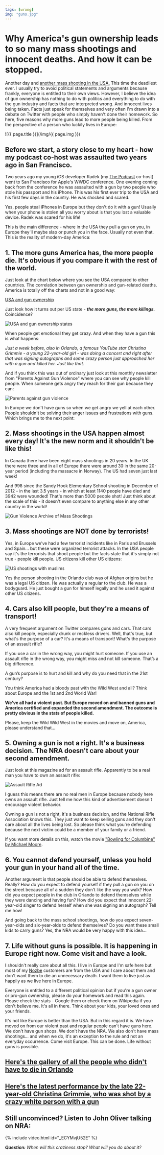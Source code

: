 ```yaml
---
tags: [wrong]
img: "guns.jpg"
---
```


# Why America's gun ownership leads to so many mass shootings and innocent deaths. And how it can be stopped.

Another day and [another mass shooting in the USA.](https://en.m.wikipedia.org/wiki/2016_Orlando_nightclub_shooting) This time the deadliest ever. I usually try to avoid political statements and arguments because frankly, everyone is entitled to their own views. However, I believe the idea of gun ownership has nothing to do with politics and everything to do with the gun industry and facts that are interpreted wrong. And innocent lives being taken. Facts just speak for themselves and very often I'm drawn into a debate on Twitter with people who simply haven't done their homework. So here, five reasons why more guns lead to more people being killed. From the perspective of a person who luckily lives in Europe:

<!--More-->

![{{ page.title }}](/img/{{ page.img }})

## Before we start, a story close to my heart - how my podcast co-host was assaulted two years ago in San Francisco.

Two years ago my young iOS developer Radek (my [The Podcast][tp] co-host) went to San Francisco for Apple's WWDC conference. One evening coming back from the conference he was assaulted with a gun by two people who stole his passport and his iPhone. This was his first ever trip to the USA and his first few days in the country. He was shocked and scared.

Yes, people steal iPhones in Europe but they don't do it with a gun! Usually when your phone is stolen all you worry about is that you lost a valuable device. Radek was scared for his life!

This is the main difference - where in the USA they pull a gun on you, in Europe they'll maybe slap or punch you in the face. Usually not even that. This is the reality of modern-day America:

## 1. The more guns America has, the more people die. It's obvious if you compare it with the rest of the world.

Just look at the chart below where you see the USA compared to other countries. The correlation between gun ownership and gun-related deaths. America is totally off the charts and not in a good way:

[USA and gun ownership](/img/guns-ownership.jpg)

Just look how it turns out per US state - ***the more guns, the more killings.*** Coincidence?

![USA and gun ownership states](/img/guns-ownership-states.jpg)

When people get emotional they get crazy. And when they have a gun this is what happens:

*Just a week before, also in Orlando, a famous YouTube star Christina Grimmie - a young 22-year-old girl - was doing a concert and right after that was signing autographs and some crazy person just approached her with a gun and killed her. Just like that.*

And if you think this was out of ordinary just look at this monthly newsletter from "Parents Against Gun Violence" where you can see why people kill people. When someone gets angry they reach for their gun because they can:

![Parents against gun violence](/img/guns-parents.jpg)

In Europe we don't have guns so when we get angry we yell at each other. People shouldn't be solving their anger issues and frustrations with guns. Which brings me to the next point:

## 2. Mass shootings in the USA happen almost every day! It's the new norm and it shouldn't be like this!

In Canada there have been eight mass shootings in 20 years. In the UK there were three and in all of Europe there were around 30 in the same 20-year period (including the massacre in Norway). The US had seven just last week!

And 998 since the Sandy Hook Elementary School shooting in December of 2012 - in the last 3.5 years - in which at least 1140 people have died and 3942 were wounded! That's more than 5000 people shot! Just think about the scale of this - it doesn't even compare to anything else in any other country in the world!

![Gun Violence Archive of Mass Shootings](/img/guns-mass-shootings.jpg)

## 3. Mass shootings are NOT done by terrorists!

Yes, in Europe we’ve had a few terrorist incidents like in Paris and Brussels and Spain... but these were organized terrorist attacks. In the USA people say it's the terrorists that shoot people but the facts state that it's simply not true - people kill people. US citizens kill other US citizens:

![US shootings with muslims](/img/guns-muslims.jpg)

Yes the person shooting in the Orlando club was of Afghan origins but he was a legal US citizen. He was actually a regular to the club. He was a bodyguard. He just bought a gun for himself legally and he used it against other US citizens.

## 4. Cars also kill people, but they're a means of transport!

A very frequent argument on Twitter compares guns and cars. That cars also kill people, especially drunk or reckless drivers. Well, that's true, but what's the purpose of a car? It's a means of transport! What's the purpose of an assault rifle?

If you use a car in the wrong way, you might hurt someone. If you use an assault rifle in the wrong way, you might miss and not kill someone. That’s a big difference.

A gun’s purpose is to hurt and kill and why do you need that in the 21st century?

You think America had a bloody past with the Wild West and all? Think about Europe and the 1st and 2nd World War!

**We’ve all had a violent past. But Europe moved on and banned guns and America certified and expanded the second amendment. The outcome is pretty obvious in the stats of people killed.**

Please, keep the Wild Wild West in the movies and move on, America, please understand that...

## 5. Owning a gun is not a right. It's a business decision. The NRA doesn't care about your second amendment. 

Just look at this magazine ad for an assault rifle. Apparently to be a real man you have to own an assault rifle:

![Assault Rifle Ad](/img/guns-rifle.jpg)

I guess this means there are no real men in Europe because nobody here owns an assault rifle. Just tell me how this kind of advertisement doesn't encourage violent behavior.

Owning a gun is not a right, it's a business decision, and the National Rifle Association knows this. They just want to keep selling guns and they don't care about all the lives being lost. So please think what you're defending because the next victim could be a member of your family or a friend.

If you want more details on this, watch the movie ["Bowling for Columbine" by Michael Moore](http://www.imdb.com/title/tt0310793/).

## 6. You cannot defend yourself, unless you hold your gun in your hand all of the time.

Another argument is that people should be able to defend themselves. Really? How do you expect to defend yourself if they pull a gun on you on the street because all of a sudden they don't like the way you walk? How did you expect people in the club in Orlando to defend themselves while they were dancing and having fun? How did you expect that innocent 22-year-old singer to defend herself when she was signing an autograph? Tell me how!

And going back to the mass school shootings, how do you expect seven-year-olds and six-year-olds to defend themselves? Do you want these small kids to carry guns? Yes, the NRA would be very happy with this idea...

## 7. Life without guns is possible. It is happening in Europe right now. Come visit and have a look.

I shouldn't really care about all this. I live in Europe and I'm safe here but most of my [Nozbe][n] customers are from the USA and I care about them and don't want them to die an unnecessary death. I want them to live just as happily as we live here in Europe.

Everyone is entitled to a different political opinion but if you're a gun owner or pro-gun ownership, please do your homework and read this again. Please check the stats - Google them or check them on Wikipedia if you don't believe me. It's all in there. Think about your kids, your loved ones and your friends.

It's not like Europe is better than the USA. But in this regard it is. We have moved on from our violent past and regular people can't have guns here. We don't have gun shops. We don't have the NRA. We also don't have mass shootings... and when we do, it's an exception to the rule and not an everyday occurrence. Come visit Europe. This can be done. Life without guns is possible.

## [Here's the gallery of all the people who didn't have to die in Orlando](https://twitter.com/i/moments/742144187219464192)

## [Here's the latest performance by the late 22-year-old Christina Grimmie, who was shot by a crazy white person with a gun](https://youtube.com/watch?v=JCVRJ8Db-nM)

## Still unconvinced? Listen to John Oliver talking on NRA:

{% include video.html id="_ECYMvjU52E" %}

***Question:*** *When will this craziness stop? What will you do about it?*

[tp]: http://thepodcast.fm
[i]: http://iMagazine.pl
[d]: http://db.tt/kD7Liux
[e]: /how-i-use-evernote
[p]: /passion
[n]: https://michael.gratis/nozbe
[io]: https://michael.gratis/ipadonly/
[pm]: http://productivemag.com/
[s]: /show
[t]: http://twitter.com/MSliwinski